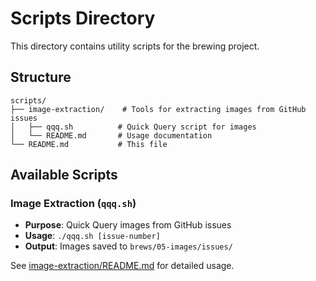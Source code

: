 # Scripts Directory

This directory contains utility scripts for the brewing project.

## Structure
```
scripts/
├── image-extraction/    # Tools for extracting images from GitHub issues
│   ├── qqq.sh          # Quick Query script for images
│   └── README.md       # Usage documentation
└── README.md           # This file
```

## Available Scripts

### Image Extraction (`qqq.sh`)
- **Purpose**: Quick Query images from GitHub issues
- **Usage**: `./qqq.sh [issue-number]`
- **Output**: Images saved to `brews/05-images/issues/`

See [image-extraction/README.md](image-extraction/README.md) for detailed usage.